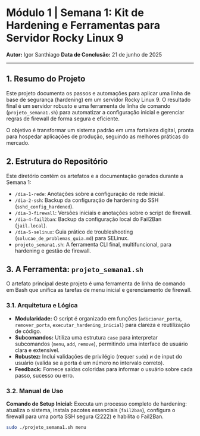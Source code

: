 # Módulo 1 | Semana 1: Kit de Hardening e Ferramentas para Servidor Rocky Linux 9

**Autor:** Igor Santhiago
**Data de Conclusão:** 21 de junho de 2025

---

## 1. Resumo do Projeto

Este projeto documenta os passos e automações para aplicar uma linha de base de segurança (hardening) em um servidor Rocky Linux 9. O resultado final é um servidor robusto e uma ferramenta de linha de comando (`projeto_semana1.sh`) para automatizar a configuração inicial e gerenciar regras de firewall de forma segura e eficiente.

O objetivo é transformar um sistema padrão em uma fortaleza digital, pronta para hospedar aplicações de produção, seguindo as melhores práticas do mercado.

## 2. Estrutura do Repositório

Este diretório contém os artefatos e a documentação gerados durante a Semana 1:

-   `/dia-1-rede`: Anotações sobre a configuração de rede inicial.
-   `/dia-2-ssh`: Backup da configuração de hardening do SSH (`sshd_config_hardened`).
-   `/dia-3-firewall`: Versões iniciais e anotações sobre o script de firewall.
-   `/dia-4-fail2ban`: Backup da configuração local do Fail2Ban (`jail.local`).
-   `/dia-5-selinux`: Guia prático de troubleshooting (`solucao_de_problemas_guia.md`) para SELinux.
-   `projeto_semana1.sh`: A ferramenta CLI final, multifuncional, para hardening e gestão de firewall.

## 3. A Ferramenta: `projeto_semana1.sh`

O artefato principal deste projeto é uma ferramenta de linha de comando em Bash que unifica as tarefas de menu inicial e gerenciamento de firewall.

### 3.1. Arquitetura e Lógica

-   **Modularidade:** O script é organizado em funções (`adicionar_porta`, `remover_porta`, `executar_hardening_inicial`) para clareza e reutilização de código.
-   **Subcomandos:** Utiliza uma estrutura `case` para interpretar subcomandos (`menu`, `add`, `remove`), permitindo uma interface de usuário clara e extensível.
-   **Robustez:** Inclui validações de privilégio (requer `sudo`) и de input do usuário (valida se a porta é um número no intervalo correto).
-   **Feedback:** Fornece saídas coloridas para informar o usuário sobre cada passo, sucesso ou erro.

### 3.2. Manual de Uso

**Comando de Setup Inicial:**
Executa um processo completo de hardening: atualiza o sistema, instala pacotes essenciais (`fail2ban`), configura o firewall para uma porta SSH segura (2222) e habilita o Fail2Ban.
```bash
sudo ./projeto_semana1.sh menu
